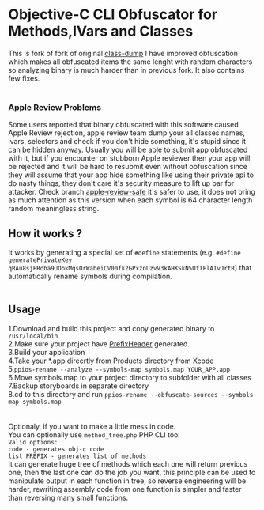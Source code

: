 Objective-C CLI Obfuscator for Methods,IVars and Classes
===========================================
This is fork of fork of original [class-dump](https://github.com/nygard/class-dump) I have improved obfuscation which makes all obfuscated items the same lenght with random characters so analyzing binary is much harder than in previous fork. It also contains few fixes.<br><br>

### Apple Review Problems
Some users reported that binary obfuscated with this software caused Apple Review rejection, apple review team dump your all classes names, ivars, selectors and check if you don't hide something, it's stupid since it can be hidden anyway. Usually you will be able to submit app obfuscated with it, but if you encounter on stubborn Apple reviewer then your app will be rejected and it will be hard to resubmit even without obfuscation since they will assume that your app hide something like using their private api to do nasty things, they don't care it's security measure to lift up bar for attacker. Check branch [apple-review-safe](https://github.com/karek314/Objective-C-CLI-Obfuscator/tree/apple-review-safe) it's safer to use, it does not bring as much attention as this version when each symbol is 64 character length random meaningless string.

## How it works ?
It works by generating a special set of `#define` statements (e.g. `#define generatePrivateKey qRAu8sjFRoba9UOokMqsOrWabeiCV00fk2GPxznUzvV3kAHKSkN5UfTFlAIvJrtR`) that automatically rename symbols during compilation.<br><br>

## Usage
1.Download and build this project and copy generated binary to `/usr/local/bin`<br>
2.Make sure your project have [PrefixHeader](https://stackoverflow.com/questions/24158648/why-isnt-projectname-prefix-pch-created-automatically-in-xcode-6) generated.<br>
3.Build your application<br>
4.Take your *.app direcrtly from Products directory from Xcode<br>
5.`ppios-rename --analyze --symbols-map symbols.map YOUR_APP.app`<br>
6.Move symbols.map to your project directory to subfolder with all classes<br>
7.Backup storyboards in separate directory<br>
8.cd to this directory and run `ppios-rename --obfuscate-sources --symbols-map symbols.map`<br>
<br>
<br>
Optionaly, if you want to make a little mess in code. <br>You can optionally use `method_tree.php` PHP CLI tool
<br>`Valid options:`
<br>`code - generates obj-c code`
<br>`list PREFIX - generates list of methods`
<br>It can generate huge tree of methods which each one will return previous one, then the last one can do the job you want, this principle can be used to manipulate output in each function in tree, so reverse engineering will be harder, rewriting assembly code from one function is simpler and faster than reversing many small functions.
